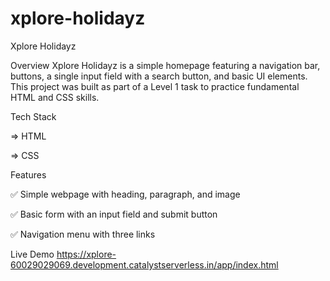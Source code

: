# xplore-holidayz

Xplore Holidayz

Overview
Xplore Holidayz is a simple homepage featuring a navigation bar, buttons, a single input field with a search button, and basic UI elements. This project was built as part of a Level 1 task to practice fundamental HTML and CSS skills.

Tech Stack

=> HTML

=> CSS

Features

✅ Simple webpage with heading, paragraph, and image

✅ Basic form with an input field and submit button

✅ Navigation menu with three links

Live Demo
https://xplore-60029029069.development.catalystserverless.in/app/index.html
